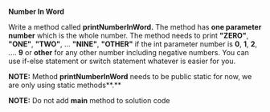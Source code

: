 **Number In Word**

Write a method called **printNumberInWord.** The method has **one parameter number** which is the whole number. The method needs to print **"ZERO"**, **"ONE"**, **"TWO"**, ... **"NINE"**, **"OTHER"** if the int parameter number is **0**, **1**, **2**, .... **9** or **other** for any other number including negative numbers. You can use if-else statement or switch statement whatever is easier for you.



**NOTE:** Method **printNumberInWord** needs to be  public static for now, we are only using static methods**.**

**NOTE:** Do not add **main** method to solution code